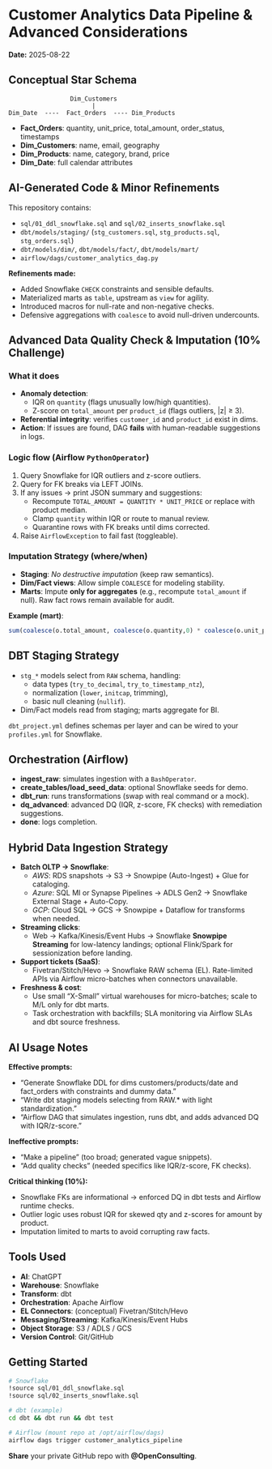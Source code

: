# Customer Analytics Data Pipeline & Advanced Considerations

**Date:** 2025-08-22

## Conceptual Star Schema
```
                 Dim_Customers
                       |
Dim_Date  ----  Fact_Orders  ---- Dim_Products
```
- **Fact_Orders**: quantity, unit_price, total_amount, order_status, timestamps
- **Dim_Customers**: name, email, geography
- **Dim_Products**: name, category, brand, price
- **Dim_Date**: full calendar attributes

## AI-Generated Code & Minor Refinements
This repository contains:
- `sql/01_ddl_snowflake.sql` and `sql/02_inserts_snowflake.sql`
- `dbt/models/staging/` (`stg_customers.sql`, `stg_products.sql`, `stg_orders.sql`)
- `dbt/models/dim/`, `dbt/models/fact/`, `dbt/models/mart/`
- `airflow/dags/customer_analytics_dag.py`

**Refinements made:**
- Added Snowflake `CHECK` constraints and sensible defaults.
- Materialized marts as `table`, upstream as `view` for agility.
- Introduced macros for null-rate and non-negative checks.
- Defensive aggregations with `coalesce` to avoid null-driven undercounts.

## Advanced Data Quality Check & Imputation (10% Challenge)
### What it does
- **Anomaly detection**:
  - IQR on `quantity` (flags unusually low/high quantities).
  - Z-score on `total_amount` per `product_id` (flags outliers, |z| ≥ 3).
- **Referential integrity**: verifies `customer_id` and `product_id` exist in dims.
- **Action**: If issues are found, DAG **fails** with human-readable suggestions in logs.

### Logic flow (Airflow `PythonOperator`)
1. Query Snowflake for IQR outliers and z-score outliers.
2. Query for FK breaks via LEFT JOINs.
3. If any issues → print JSON summary and suggestions:
   - Recompute `TOTAL_AMOUNT = QUANTITY * UNIT_PRICE` or replace with product median.
   - Clamp `quantity` within IQR or route to manual review.
   - Quarantine rows with FK breaks until dims corrected.
4. Raise `AirflowException` to fail fast (toggleable).

### Imputation Strategy (where/when)
- **Staging**: *No destructive imputation* (keep raw semantics).
- **Dim/Fact views**: Allow simple `COALESCE` for modeling stability.
- **Marts**: Impute **only for aggregates** (e.g., recompute `total_amount` if null). Raw fact rows remain available for audit.

**Example (mart)**:
```sql
sum(coalesce(o.total_amount, coalesce(o.quantity,0) * coalesce(o.unit_price,0))) as total_sales
```

## DBT Staging Strategy
- `stg_*` models select from `RAW` schema, handling:
  - data types (`try_to_decimal`, `try_to_timestamp_ntz`),
  - normalization (`lower`, `initcap`, trimming),
  - basic null cleaning (`nullif`).
- Dim/Fact models read from staging; marts aggregate for BI.

`dbt_project.yml` defines schemas per layer and can be wired to your `profiles.yml` for Snowflake.

## Orchestration (Airflow)
- **ingest_raw**: simulates ingestion with a `BashOperator`.
- **create_tables/load_seed_data**: optional Snowflake seeds for demo.
- **dbt_run**: runs transformations (swap with real command or a mock).
- **dq_advanced**: advanced DQ (IQR, z-score, FK checks) with remediation suggestions.
- **done**: logs completion.

## Hybrid Data Ingestion Strategy
- **Batch OLTP → Snowflake**: 
  - *AWS*: RDS snapshots → S3 → Snowpipe (Auto-Ingest) + Glue for cataloging.
  - *Azure*: SQL MI or Synapse Pipelines → ADLS Gen2 → Snowflake External Stage + Auto-Copy.
  - *GCP*: Cloud SQL → GCS → Snowpipe + Dataflow for transforms when needed.
- **Streaming clicks**:
  - Web → Kafka/Kinesis/Event Hubs → Snowflake **Snowpipe Streaming** for low-latency landings; optional Flink/Spark for sessionization before landing.
- **Support tickets (SaaS)**:
  - Fivetran/Stitch/Hevo → Snowflake RAW schema (EL). Rate-limited APIs via Airflow micro-batches when connectors unavailable.
- **Freshness & cost**:
  - Use small “X-Small” virtual warehouses for micro-batches; scale to M/L only for dbt marts.
  - Task orchestration with backfills; SLA monitoring via Airflow SLAs and dbt source freshness.

## AI Usage Notes
**Effective prompts:**
- “Generate Snowflake DDL for dims customers/products/date and fact_orders with constraints and dummy data.”
- “Write dbt staging models selecting from RAW.* with light standardization.”
- “Airflow DAG that simulates ingestion, runs dbt, and adds advanced DQ with IQR/z-score.”

**Ineffective prompts:**
- “Make a pipeline” (too broad; generated vague snippets).
- “Add quality checks” (needed specifics like IQR/z-score, FK checks).

**Critical thinking (10%):**
- Snowflake FKs are informational → enforced DQ in dbt tests and Airflow runtime checks.
- Outlier logic uses robust IQR for skewed qty and z-scores for amount by product.
- Imputation limited to marts to avoid corrupting raw facts.

## Tools Used
- **AI**: ChatGPT
- **Warehouse**: Snowflake
- **Transform**: dbt
- **Orchestration**: Apache Airflow
- **EL Connectors**: (conceptual) Fivetran/Stitch/Hevo
- **Messaging/Streaming**: Kafka/Kinesis/Event Hubs
- **Object Storage**: S3 / ADLS / GCS
- **Version Control**: Git/GitHub

## Getting Started
```bash
# Snowflake
!source sql/01_ddl_snowflake.sql
!source sql/02_inserts_snowflake.sql

# dbt (example)
cd dbt && dbt run && dbt test

# Airflow (mount repo at /opt/airflow/dags)
airflow dags trigger customer_analytics_pipeline
```

**Share** your private GitHub repo with **@OpenConsulting**.
